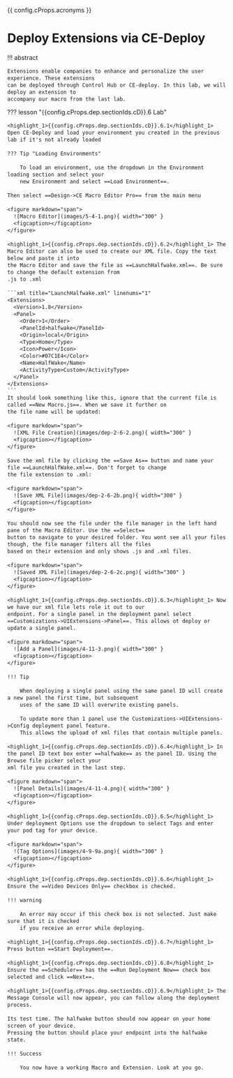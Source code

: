{{ config.cProps.acronyms }}
# Deploy Extensions via CE-Deploy

!!! abstract

    Extensions enable companies to enhance and personalize the user experience. These extensions 
    can be deployed through Control Hub or CE-deploy. In this lab, we will deploy an extension to 
    accompany our macro from the last lab.

??? lesson "{{config.cProps.dep.sectionIds.cD}}.6 Lab"

    <highlight_1>{{config.cProps.dep.sectionIds.cD}}.6.1</highlight_1> Open CE-Deploy and load your environment you created in the previous lab if it's not already loaded
    
    ??? Tip "Loading Environments"
    
        To load an environment, use the dropdown in the Environment loading section and select your
        new Environment and select ==Load Environment==.
    
    Then select ==Design->CE Macro Editor Pro== from the main menu
    
    <figure markdown="span">
      ![Macro Editor](images/5-4-1.png){ width="300" }
      <figcaption></figcaption>
    </figure>
    
    <highlight_1>{{config.cProps.dep.sectionIds.cD}}.6.2</highlight_1> The Macro Editor can also be used to create our XML file. Copy the text below and paste it into 
    the Macro Editor and save the file as ==LaunchHalfwake.xml==. Be sure to change the default extension from 
    .js to .xml
    
    ```xml title="LaunchHalfwake.xml" linenums="1"
    <Extensions>
      <Version>1.8</Version>
      <Panel>
        <Order>1</Order>
        <PanelId>halfwake</PanelId>
        <Origin>local</Origin>
        <Type>Home</Type>
        <Icon>Power</Icon>
        <Color>#07C1E4</Color>
        <Name>HalfWake</Name>
        <ActivityType>Custom</ActivityType>
      </Panel>
    </Extensions>
    ```
    It should look something like this, ignore that the current file is called ==New Macro.js==. When we save it further on 
    the file name will be updated:
    
    <figure markdown="span">
      ![XML File Creation](images/dep-2-6-2.png){ width="300" }
      <figcaption></figcaption>
    </figure>
    
    Save the xml file by clicking the ==Save As== button and name your file ==LaunchHalfWake.xml==. Don't forget to change 
    the file extension to .xml:

    <figure markdown="span">
      ![Save XML File](images/dep-2-6-2b.png){ width="300" }
      <figcaption></figcaption>
    </figure>

    You should now see the file under the file manager in the left hand pane of the Macro Editor. Use the ==Select== 
    button to navigate to your desired folder. You wont see all your files though, the file manager filters all the files
    based on their extension and only shows .js and .xml files.

    <figure markdown="span">
      ![Saved XML File](images/dep-2-6-2c.png){ width="300" }
      <figcaption></figcaption>
    </figure>
    
    <highlight_1>{{config.cProps.dep.sectionIds.cD}}.6.3</highlight_1> Now we have our xml file lets role it out to our 
    endpoint. For a single panel in the deployment panel select ==Customizations->UIExtensions->Panel==. This allows ot deploy or update a single panel.
    
    <figure markdown="span">
      ![Add a Panel](images/4-11-3.png){ width="300" }
      <figcaption></figcaption>
    </figure>
    
    !!! Tip
        
        When deploying a single panel using the same panel ID will create a new panel the first time, but subsequent 
        uses of the same ID will overwrite existing panels. 
        
        To update more than 1 panel use the Customizations->UIExtensions->Config deployment panel feature.
        This allows the upload of xml files that contain multiple panels.
    
    <highlight_1>{{config.cProps.dep.sectionIds.cD}}.6.4</highlight_1> In the panel ID text box enter ==halfwake== as the panel ID. Using the Browse file picker select your 
    xml file you created in the last step.
    
    <figure markdown="span">
      ![Panel Details](images/4-11-4.png){ width="300" }
      <figcaption></figcaption>
    </figure>
    
    <highlight_1>{{config.cProps.dep.sectionIds.cD}}.6.5</highlight_1> Under deployment Options use the dropdown to select Tags and enter your pod tag for your device.
    
    <figure markdown="span">
      ![Tag Options](images/4-9-9a.png){ width="300" }
      <figcaption></figcaption>
    </figure>
    
    <highlight_1>{{config.cProps.dep.sectionIds.cD}}.6.6</highlight_1> Ensure the ==Video Devices Only== checkbox is checked.
    
    !!! warning
    
        An error may occur if this check box is not selected. Just make sure that it is checked
        if you receive an error while deploying.
    
    <highlight_1>{{config.cProps.dep.sectionIds.cD}}.6.7</highlight_1> Press button ==Start Deployment==.
    
    <highlight_1>{{config.cProps.dep.sectionIds.cD}}.6.8</highlight_1> Ensure the ==Scheduler== has the ==Run Deployment Now== check box selected and click ==Next==.
    
    <highlight_1>{{config.cProps.dep.sectionIds.cD}}.6.9</highlight_1> The Message Console will now appear, you can follow along the deployment process.
    
    Its test time. The halfwake button should now appear on your home screen of your device.
    Pressing the button should place your endpoint into the halfwake state.

    !!! Success
    
        You now have a working Macro and Extension. Look at you go.